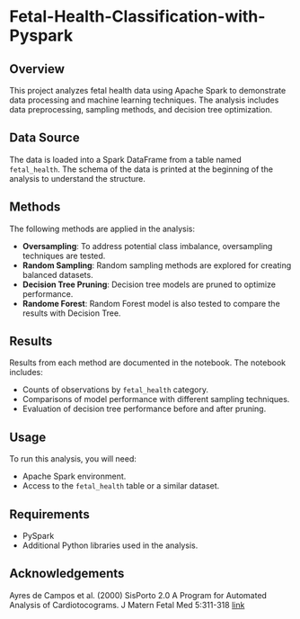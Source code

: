 # Fetal-Health-Classification-with-Pyspark

## Overview
This project analyzes fetal health data using Apache Spark to demonstrate data processing and machine learning techniques. The analysis includes data preprocessing, sampling methods, and decision tree optimization.

## Data Source
The data is loaded into a Spark DataFrame from a table named `fetal_health`. The schema of the data is printed at the beginning of the analysis to understand the structure.

## Methods
The following methods are applied in the analysis:
- **Oversampling**: To address potential class imbalance, oversampling techniques are tested.
- **Random Sampling**: Random sampling methods are explored for creating balanced datasets.
- **Decision Tree Pruning**: Decision tree models are pruned to optimize performance.
- **Randome Forest**: Random Forest model is also tested to compare the results with Decision Tree.


## Results
Results from each method are documented in the notebook. The notebook includes:
- Counts of observations by `fetal_health` category.
- Comparisons of model performance with different sampling techniques.
- Evaluation of decision tree performance before and after pruning.


## Usage
To run this analysis, you will need:
- Apache Spark environment.
- Access to the `fetal_health` table or a similar dataset.

## Requirements
- PySpark
- Additional Python libraries used in the analysis.

## Acknowledgements
Ayres de Campos et al. (2000) SisPorto 2.0 A Program for Automated Analysis of Cardiotocograms. J Matern Fetal Med 5:311-318 [link](https://onlinelibrary.wiley.com/doi/10.1002/1520-6661(200009/10)9:5%3C311::AID-MFM12%3E3.0.CO;2-9)

